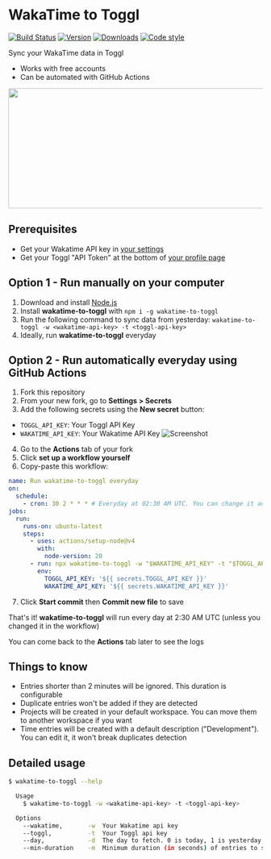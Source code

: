 # WakaTime to Toggl

[![Build Status](https://flat.badgen.net/github/checks/bokub/wakatime-to-toggl?label=build)](https://github.com/bokub/wakatime-to-toggl/actions/workflows/run.yml?query=branch%3Amaster)
[![Version](https://flat.badgen.net/github/release/bokub/wakatime-to-toggl?label=version)](https://github.com/bokub/wakatime-to-toggl/releases)
[![Downloads](https://flat.badgen.net/npm/dm/wakatime-to-toggl?color=orange)](https://www.npmjs.com/package/wakatime-to-toggl)
[![Code style](https://flat.badgen.net/badge/code%20style/prettier/ff69b4)](https://github.com/bokub/prettier-config)

Sync your WakaTime data in Toggl

- Works with free accounts
- Can be automated with GitHub Actions

<p align="center">
  <img width="639" height="238" src="https://user-images.githubusercontent.com/17952318/90114480-10acb700-dd53-11ea-9c67-5700705214e5.gif">
</p>

## Prerequisites

- Get your Wakatime API key in [your settings](https://wakatime.com/settings/api-key)
- Get your Toggl "API Token" at the bottom of [your profile page](https://track.toggl.com/profile)

## Option 1 - Run manually on your computer

1.  Download and install [Node.js](https://nodejs.org/en/download/)
2.  Install **wakatime-to-toggl** with `npm i -g wakatime-to-toggl`
3.  Run the following command to sync data from yesterday: `wakatime-to-toggl -w <wakatime-api-key> -t <toggl-api-key>`
4.  Ideally, run **wakatime-to-toggl** everyday

## Option 2 - Run automatically everyday using GitHub Actions

1. Fork this repository
2. From your new fork, go to **Settings > Secrets**
3. Add the following secrets using the **New secret** button:

- `TOGGL_API_KEY`: Your Toggl API Key
- `WAKATIME_API_KEY`: Your Wakatime API Key
  ![Screenshot](https://user-images.githubusercontent.com/17952318/86905384-4934f180-c112-11ea-91cd-7b391cd7e5de.png)

4. Go to the **Actions** tab of your fork
5. Click **set up a workflow yourself**
6. Copy-paste this workflow:

```yaml
name: Run wakatime-to-toggl everyday
on:
  schedule:
    - cron: 30 2 * * * # Everyday at 02:30 AM UTC. You can change it according to your timezone
jobs:
  run:
    runs-on: ubuntu-latest
    steps:
      - uses: actions/setup-node@v4
        with:
          node-version: 20
      - run: npx wakatime-to-toggl -w "$WAKATIME_API_KEY" -t "$TOGGL_API_KEY"
        env:
          TOGGL_API_KEY: '${{ secrets.TOGGL_API_KEY }}'
          WAKATIME_API_KEY: '${{ secrets.WAKATIME_API_KEY }}'
```

7. Click **Start commit** then **Commit new file** to save

That's it! **wakatime-to-toggl** will run every day at 2:30 AM UTC (unless you changed it in the workflow)

You can come back to the **Actions** tab later to see the logs

## Things to know

- Entries shorter than 2 minutes will be ignored. This duration is configurable
- Duplicate entries won't be added if they are detected
- Projects will be created in your default workspace. You can move them to another workspace if you want
- Time entries will be created with a default description ("Development"). You can edit it, it won't break duplicates detection

## Detailed usage

```bash
$ wakatime-to-toggl --help

  Usage
    $ wakatime-to-toggl -w <wakatime-api-key> -t <toggl-api-key>

  Options
    --wakatime,       -w  Your Wakatime api key
    --toggl,          -t  Your Toggl api key
    --day,            -d  The day to fetch. 0 is today, 1 is yesterday... Default: 1
    --min-duration    -m  Minimum duration (in seconds) of entries to sync. Default: 120
```
